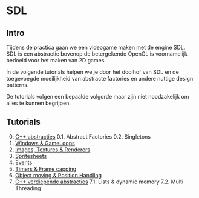 # SDL
## Intro
Tijdens de practica gaan we een videogame maken met de engine SDL. SDL is een abstractie bovenop de betergekende OpenGL is voornamelijk bedoeld voor het maken van 2D games.

In de volgende tutorials helpen we je door het doolhof van SDL en de toegevoegde moeilijkheid van abstracte factories en andere nuttige design patterns.

De tutorials volgen een bepaalde volgorde maar zijn niet noodzakelijk om alles te kunnen begrijpen.

## Tutorials
0. [C++ abstracties](/cpp/sdl/0-abtracties)
    0.1. Abstract Factories
    0.2. Singletons
1. [Windows & GameLoops](/cpp/sdl/1-gameloop)
2. [Images, Textures & Renderers](/cpp/sdl/2-images)
3. [Spritesheets](/cpp/sdl/3-spritesheets)
4. [Events](/cpp/sdl/4-events)
5. [Timers & Frame capping](/cpp/sdl/5-timers)
6. [Object moving & Position Handling](/cpp/sdl/6-position)
7. [C++ verdiepende abstracties](/cpp/sdl/7-abstracties2)
    7.1. Lists & dynamic memory
    7.2. Multi Threading
